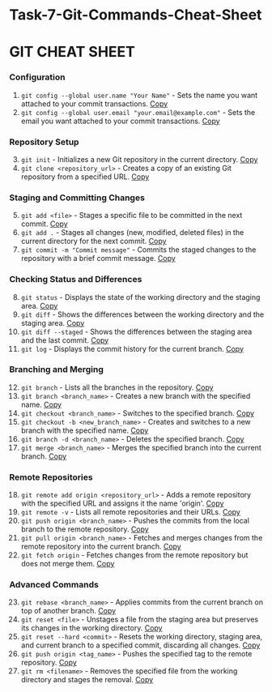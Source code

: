 # Task-7-Git-Commands-Cheat-Sheet

# GIT CHEAT SHEET

### Configuration
1. `git config --global user.name "Your Name"` - Sets the name you want attached to your commit transactions. [Copy](#copy-name)
2. `git config --global user.email "your.email@example.com"` - Sets the email you want attached to your commit transactions. [Copy](#copy-email)

### Repository Setup
3. `git init` - Initializes a new Git repository in the current directory. [Copy](#copy-init)
4. `git clone <repository_url>` - Creates a copy of an existing Git repository from a specified URL. [Copy](#copy-clone)

### Staging and Committing Changes
5. `git add <file>` - Stages a specific file to be committed in the next commit. [Copy](#copy-add-file)
6. `git add .` - Stages all changes (new, modified, deleted files) in the current directory for the next commit. [Copy](#copy-add-all)
7. `git commit -m "Commit message"` - Commits the staged changes to the repository with a brief commit message. [Copy](#copy-commit)

### Checking Status and Differences
8. `git status` - Displays the state of the working directory and the staging area. [Copy](#copy-status)
9. `git diff` - Shows the differences between the working directory and the staging area. [Copy](#copy-diff)
10. `git diff --staged` - Shows the differences between the staging area and the last commit. [Copy](#copy-diff-staged)
11. `git log` - Displays the commit history for the current branch. [Copy](#copy-log)

### Branching and Merging
12. `git branch` - Lists all the branches in the repository. [Copy](#copy-branch)
13. `git branch <branch_name>` - Creates a new branch with the specified name. [Copy](#copy-create-branch)
14. `git checkout <branch_name>` - Switches to the specified branch. [Copy](#copy-checkout-branch)
15. `git checkout -b <new_branch_name>` - Creates and switches to a new branch with the specified name. [Copy](#copy-checkout-new-branch)
16. `git branch -d <branch_name>` - Deletes the specified branch. [Copy](#copy-delete-branch)
17. `git merge <branch_name>` - Merges the specified branch into the current branch. [Copy](#copy-merge-branch)

### Remote Repositories
18. `git remote add origin <repository_url>` - Adds a remote repository with the specified URL and assigns it the name 'origin'. [Copy](#copy-add-remote)
19. `git remote -v` - Lists all remote repositories and their URLs. [Copy](#copy-remote-urls)
20. `git push origin <branch_name>` - Pushes the commits from the local branch to the remote repository. [Copy](#copy-push)
21. `git pull origin <branch_name>` - Fetches and merges changes from the remote repository into the current branch. [Copy](#copy-pull)
22. `git fetch origin` - Fetches changes from the remote repository but does not merge them. [Copy](#copy-fetch)

### Advanced Commands
23. `git rebase <branch_name>` - Applies commits from the current branch on top of another branch. [Copy](#copy-rebase)
24. `git reset <file>` - Unstages a file from the staging area but preserves its changes in the working directory. [Copy](#copy-reset-file)
25. `git reset --hard <commit>` - Resets the working directory, staging area, and current branch to a specified commit, discarding all changes. [Copy](#copy-reset-hard)
26. `git push origin <tag_name>` - Pushes the specified tag to the remote repository. [Copy](#copy-push-tag)
27. `git rm <filename>` - Removes the specified file from the working directory and stages the removal. [Copy](#copy-rm-file)
